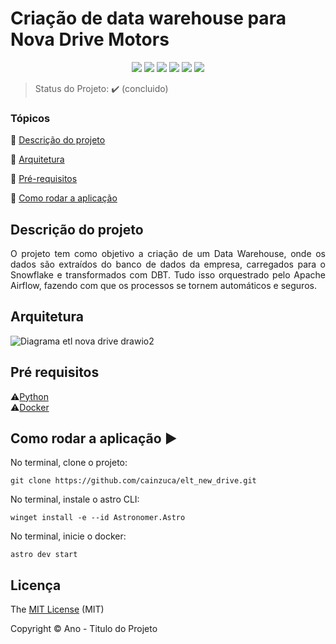 <h1>Criação de data warehouse para Nova Drive Motors</h1> 

<p align="center">
  <img src="https://img.shields.io/static/v1?label=DBT&message=Transformation&color=blue&style=for-the-badge&logo=DBT"/>
  <img src="https://img.shields.io/static/v1?label=Airflow&message=Orquestration&color=white&style=for-the-badge&logo=apache-airflow"/>
  <img src="https://img.shields.io/static/v1?label=EC2&message=Deploy&color=black&style=for-the-badge&logo=amazonwebservices"/>
  <img src="https://img.shields.io/static/v1?label=Python&message=3.12.0&color=red&style=for-the-badge&logo=python"/>
  <img src="http://img.shields.io/static/v1?label=License&message=MIT&color=green&style=for-the-badge"/>
   <img src="http://img.shields.io/static/v1?label=STATUS&message=CONCLUIDO&color=GREEN&style=for-the-badge"/>
</p>

> Status do Projeto: :heavy_check_mark: (concluido)

### Tópicos 

:small_blue_diamond: [Descrição do projeto](#descrição-do-projeto)

:small_blue_diamond: [Arquitetura](#arquitetura)

:small_blue_diamond: [Pré-requisitos](#pré-requisitos)

:small_blue_diamond: [Como rodar a aplicação](#como-rodar-a-aplicação-arrow_forward)

## Descrição do projeto 

<p align="justify">
  O projeto tem como objetivo a criação de um Data Warehouse, onde os dados são extraídos do banco de dados da empresa, carregados para o Snowflake e transformados com DBT. Tudo isso orquestrado pelo Apache Airflow, fazendo com que os processos se tornem automáticos e seguros.
</p>  

## Arquitetura 

![Diagrama etl nova drive drawio2](https://github.com/user-attachments/assets/c3eff2ac-af8a-4592-8156-ba494d1d6b45)

## Pré requisitos

:warning:[Python](https://www.python.org/downloads/) <br>
:warning:[Docker](https://www.docker.com/products/docker-desktop/) <br>

## Como rodar a aplicação :arrow_forward:

No terminal, clone o projeto: 

```
git clone https://github.com/cainzuca/elt_new_drive.git
```

No terminal, instale o astro CLI: 

```
winget install -e --id Astronomer.Astro
```

No terminal, inicie o docker: 

```
astro dev start
```

## Licença 

The [MIT License]() (MIT)

Copyright :copyright: Ano - Titulo do Projeto

